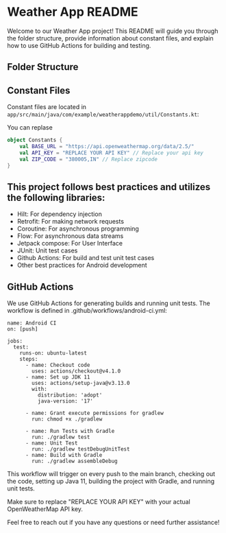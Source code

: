 # Weather App README

Welcome to our Weather App project! This README will guide you through the folder structure, provide information about constant files, and explain how to use GitHub Actions for building and testing.

## Folder Structure

## Constant Files

Constant files are located in `app/src/main/java/com/example/weatherappdemo/util/Constants.kt`:

You can replase

```kotlin
object Constants {
    val BASE_URL = "https://api.openweathermap.org/data/2.5/"
    val API_KEY = "REPLACE YOUR API KEY" // Replace your api key
    val ZIP_CODE = "380005,IN" // Replace zipcode
}
```

## This project follows best practices and utilizes the following libraries:

- Hilt: For dependency injection
- Retrofit: For making network requests
- Coroutine: For asynchronous programming
- Flow: For asynchronous data streams
- Jetpack compose: For User Interface
- JUnit: Unit test cases
- Github Actions: For build and test unit test cases
- Other best practices for Android development


## GitHub Actions

We use GitHub Actions for generating builds and running unit tests. The workflow is defined in .github/workflows/android-ci.yml:

```
name: Android CI
on: [push]

jobs:
  test:
    runs-on: ubuntu-latest
    steps:
      - name: Checkout code
        uses: actions/checkout@v4.1.0
      - name: Set up JDK 11
        uses: actions/setup-java@v3.13.0
        with:
          distribution: 'adopt'
          java-version: '17'

      - name: Grant execute permissions for gradlew
        run: chmod +x ./gradlew

      - name: Run Tests with Gradle
        run: ./gradlew test
      - name: Unit Test
        run: ./gradlew testDebugUnitTest
      - name: Build with Gradle
        run: ./gradlew assembleDebug
```

This workflow will trigger on every push to the main branch, checking out the code, setting up Java 11, building the project with Gradle, and running unit tests.

Make sure to replace "REPLACE YOUR API KEY" with your actual OpenWeatherMap API key.

Feel free to reach out if you have any questions or need further assistance!
